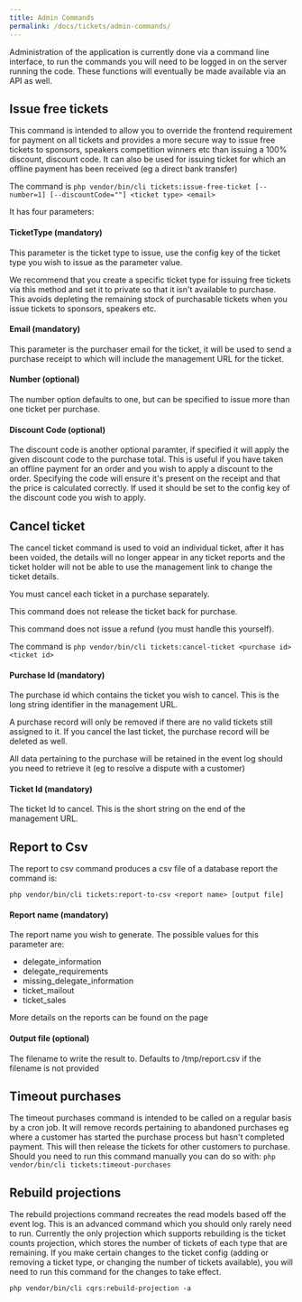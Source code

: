```yaml
---
title: Admin Commands
permalink: /docs/tickets/admin-commands/
---
```


Administration of the application is currently done via a command line interface, to
run the commands you will need to be logged in on the server running the code. These
functions will eventually be made available via an API as well.

## Issue free tickets

This command is intended to allow you to override the frontend requirement for payment
on all tickets and provides a more secure way to issue free tickets to sponsors, speakers
competition winners etc than issuing a 100% discount, discount code. It can also be
used for issuing ticket for which an offline payment has been received (eg a direct
bank transfer)

The command is 
`php vendor/bin/cli tickets:issue-free-ticket [--number=1] [--discountCode=""] <ticket type> <email>`

It has four parameters:

#### TicketType (mandatory)

This parameter is the ticket type to issue, use the config key of the ticket type 
you wish to issue as the parameter value.

We recommend that you create a specific ticket type for issuing free tickets 
via this method and set it to private so that it isn't available to purchase. 
This avoids depleting the remaining stock of purchasable tickets when you issue 
tickets to sponsors, speakers etc. 

#### Email (mandatory)

This parameter is the purchaser email for the ticket, it will be used to send a
purchase receipt to which will include the management URL for the ticket.

#### Number (optional)

The number option defaults to one, but can be specified to issue more than one 
ticket per purchase.

#### Discount Code (optional)

The discount code is another optional paramter, if specified it will apply the 
given discount code to the purchase total. This is useful if you have taken an 
offline payment for an order and you wish to apply a discount to the order. 
Specifying the code will ensure it's present on the receipt and that the price is
calculated correctly. If used it should be set to the config key of the discount
code you wish to apply.
 
## Cancel ticket

The cancel ticket command is used to void an individual ticket, after it has been
voided, the details will no longer appear in any ticket reports and the ticket 
holder will not be able to use the management link to change the ticket details.

You must cancel each ticket in a purchase separately.

This command does not release the ticket back for purchase.

This command does not issue a refund (you must handle this yourself).

The command is 
`php vendor/bin/cli tickets:cancel-ticket <purchase id> <ticket id>`

#### Purchase Id (mandatory)

The purchase id which contains the ticket you wish to cancel. This is the long string
identifier in the management URL.

A purchase record will only be removed if there are no valid tickets still assigned
to it. If you cancel the last ticket, the purchase record will be deleted as well.

All data pertaining to the purchase will be retained in the event log should you 
need to retrieve it (eg to resolve a dispute with a customer)

#### Ticket Id (mandatory)

The ticket Id to cancel. This is the short string on the end of the management URL.

## Report to Csv

The report to csv command produces a csv file of a database report the command is: 

`php vendor/bin/cli tickets:report-to-csv <report name> [output file]`

#### Report name (mandatory)

The report name you wish to generate. The possible values for this parameter
are:

- delegate_information
- delegate_requirements
- missing_delegate_information
- ticket_mailout 
- ticket_sales 
                 
More details on the reports can be found on the <reports> page

#### Output file (optional)

The filename to write the result to. Defaults to /tmp/report.csv if the filename
is not provided

## Timeout purchases

The timeout purchases command is intended to be called on a regular basis by a cron
job. It will remove records pertaining to abandoned purchases eg where a customer has
started the purchase process but hasn't completed payment. This will then release
the tickets for other customers to purchase. Should you need to run this command
manually you can do so with:
`php vendor/bin/cli tickets:timeout-purchases`

## Rebuild projections

The rebuild projections command recreates the read models based off the event log.
This is an advanced command which you should only rarely need to run. Currently the
only projection which supports rebuilding is the ticket counts projection, which 
stores the number of tickets of each type that are remaining. If you make 
certain changes to the ticket config (adding or removing a ticket type, or changing
the number of tickets available), you will need to run this command for the changes
to take effect.

`php vendor/bin/cli cqrs:rebuild-projection -a`